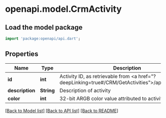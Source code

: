 # openapi.model.CrmActivity

## Load the model package
```dart
import 'package:openapi/api.dart';
```

## Properties
Name | Type | Description | Notes
------------ | ------------- | ------------- | -------------
**id** | **int** | Activity ID, as retrievable from <a href=\"?deepLinking=true#/CRM/GetActivities\">/api/CRM/Activity</a> | [optional] 
**description** | **String** | Description of activity | [optional] 
**color** | **int** | 32-bit ARGB color value attributed to activity | [optional] 

[[Back to Model list]](../README.md#documentation-for-models) [[Back to API list]](../README.md#documentation-for-api-endpoints) [[Back to README]](../README.md)


